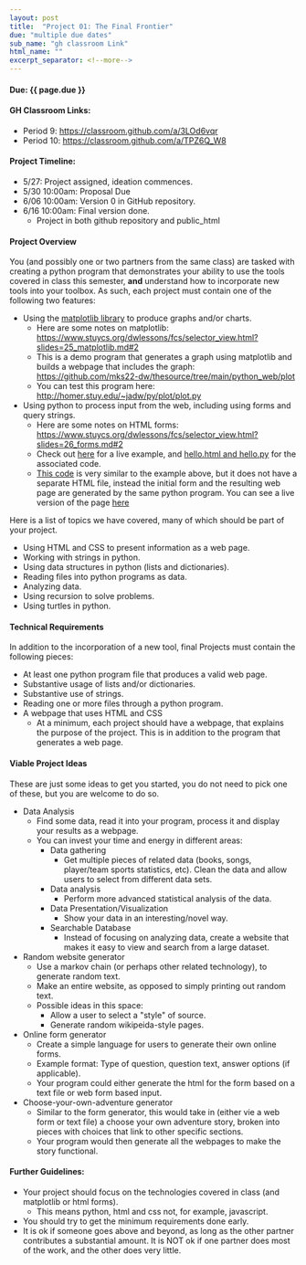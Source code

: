 ```yaml
---
layout: post
title:  "Project 01: The Final Frontier"
due: "multiple due dates"
sub_name: "gh classroom Link"
html_name: ""
excerpt_separator: <!--more-->
---
```


#### Due: {{ page.due }}
#### GH Classroom Links:
* Period 9: <https://classroom.github.com/a/3LOd6vqr>
* Period 10: <https://classroom.github.com/a/TPZ6Q_W8>

#### Project Timeline:
- 5/27: Project assigned, ideation commences.
- 5/30 10:00am: Proposal Due
- 6/06 10:00am: Version 0 in GitHub repository.
- 6/16 10:00am: Final version done.
  - Project in both github repository and public_html

<!-- #### Final Checklist
- All code and data files in final project repository.
- `public_html/final/` correctly linked to your final project repository.
- `index.html` file created with:
  - Name of project
  - Name(s) of project authors
  - Class period
  - Description of project
  - Link to working project
- `http://homer.stuy.edu/~USERNAME/final/` correctly loads your `index.html` file.

#### Publishing Instructions:
We are going to clone our projects inside our `public_html` directories on the school computers (but not on github), into a directory called `final`. Normally, putting a repository inside another repository can be complicated, but we are going to tell git to ignore the `final` repository while only inside `public_html`. Once done, we do all our final project work inside the `final` directory, including git commits, pulls and pushes. Your project should be accessible via: `http://homer.stuy.edu/~USERNAME/final/`

1. Open a new terminal window.
2. Change into your public_html directory
  - `~$ cd public_html`
3. Clone your final project repository into your public_html directory. Name the cloned directory __final__.
  - `~public_html$ git clone YOUR_SSH_REPO_LINK final`
  - Now `final` will be a directory inside `public_html`
4. Make sure that git does not consider `final` to be part of `public_html`
   - `~public_html$ cat >> .gitignore`: then hit enter
   - `final`: then hit enter, followed by control-d
   - This will create (or append to) a file called `.gitignore`, which tells git to ignore any file(s) in that list. We then put `final` in `.gitignore`.
5. Add `.gitignore` to your public_html, then commit and push:
   - First, make sure `public_html` is current: `public_html$ git pull`
     - If any errors appear, fix those before moving on.
   - Then, add `.gitignore`: `public_html$ git add .gitignore`
   - Then, commit: `public_html$ git commit -am "+gitignore"`
   - Then, push: `public_html$ git push` -->


#### Project Overview
You (and possibly one or two partners from the same class) are tasked with creating a python program that demonstrates your ability to use the tools covered in class this semester, __and__ understand how to incorporate new tools into your toolbox. As such, each project must contain one of the following two features:
* Using the [matplotlib library](https://matplotlib.org/stable/) to produce graphs and/or charts.
  - Here are some notes on matplotlib: <https://www.stuycs.org/dwlessons/fcs/selector_view.html?slides=25_matplotlib.md#2>
  - This is a demo program that generates a graph using matplotlib and builds a webpage that includes the graph: <https://github.com/mks22-dw/thesource/tree/main/python_web/plot>
  - You can test this program here: <http://homer.stuy.edu/~jadw/py/plot/plot.py>
* Using python to process input from the web, including using forms and query strings.
  - Here are some notes on HTML forms: <https://www.stuycs.org/dwlessons/fcs/selector_view.html?slides=26_forms.md#2>
  - Check out [here](http://homer.stuy.edu/~jadw/py/hello.html) for a live example, and [hello.html and hello.py](https://github.com/mks22-dw/thesource/tree/main/python_web) for the associated code.
  - [This code](https://github.com/mks22-dw/thesource/blob/main/python_web/dynaform.py) is very similar to the example above, but it does not have a separate HTML file, instead the initial form and the resulting web page are generated by the same python program. You can see a live version of the page [here](http://homer.stuy.edu/~jadw/py/dynaform.py)

Here is a list of topics we have covered, many of which should be part of your project.
* Using HTML and CSS to present information as a web page.
* Working with strings in python.
* Using data structures in python (lists and dictionaries).
* Reading files into python programs as data.
* Analyzing data.
* Using recursion to solve problems.
* Using turtles in python.

#### Technical Requirements
In addition to the incorporation of a new tool, final Projects must contain the following pieces:
* At least one python program file that produces a valid web page.
* Substantive usage of lists and/or dictionaries.
* Substantive use of strings.
* Reading one or more files through a python program.
* A webpage that uses HTML and CSS
  - At a minimum, each project should have a webpage, that explains the purpose of the project. This is in addition to the program that generates a web page.

#### Viable Project Ideas
These are just some ideas to get you started, you do not need to pick one of these, but you are welcome to do so.
* Data Analysis
  * Find some data, read it into your program, process it and display your results as a webpage.
  * You can invest your time and energy in different areas:
    * Data gathering
      * Get multiple pieces of related data (books, songs, player/team sports statistics, etc). Clean the data and allow users to select from different data sets.
    * Data analysis
      * Perform more advanced statistical analysis of the data.
    * Data Presentation/Visualization
      * Show your data in an interesting/novel way.
    * Searchable Database
      * Instead of focusing on analyzing data, create a website that makes it easy to view and search from a large dataset.
* Random website generator
  - Use a markov chain (or perhaps other related technology), to generate random text.
  - Make an entire website, as opposed to simply printing out random text.
  - Possible ideas in this space:
    - Allow a user to select a "style" of source.
    - Generate random wikipeida-style pages.
* Online form generator
  * Create a simple language for users to generate their own online forms.
  * Example format: Type of question, question text, answer options (if applicable).
  * Your program could either generate the html for the form based on a text file or web form based input.
* Choose-your-own-adventure generator
  * Similar to the form generator, this would take in (either vie a web form or text file) a choose your own adventure story, broken into pieces with choices that link to other specific sections.
  * Your program would then generate all the webpages to make the story functional.

#### Further Guidelines:
* Your project should focus on the technologies covered in class (and matplotlib or html forms).
  - This means python, html and css not, for example, javascript.
* You should try to get the minimum requirements done early.
* It is ok if someone goes above and beyond, as long as the other partner contributes a substantial amount. It is NOT ok if one partner does most of the work, and the other does very little.
